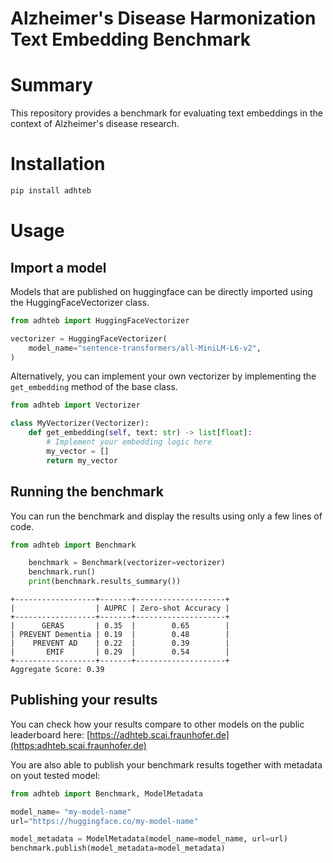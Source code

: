 # Alzheimer's Disease Harmonization Text Embedding Benchmark
# Summary

This repository provides a benchmark for evaluating text embeddings in the context of Alzheimer's disease research. 

# Installation
```bash
pip install adhteb
```

# Usage

## Import a model

Models that are published on huggingface can be directly imported using the HuggingFaceVectorizer class.

```python
from adhteb import HuggingFaceVectorizer

vectorizer = HuggingFaceVectorizer(
    model_name="sentence-transformers/all-MiniLM-L6-v2",
)
```

Alternatively, you can implement your own vectorizer by implementing the `get_embedding` method of the base class.

```python
from adhteb import Vectorizer

class MyVectorizer(Vectorizer):
    def get_embedding(self, text: str) -> list[float]:
        # Implement your embedding logic here
        my_vector = []
        return my_vector
```
## Running the benchmark

You can run the benchmark and display the results using only a few lines of code.

```python
from adhteb import Benchmark

    benchmark = Benchmark(vectorizer=vectorizer)
    benchmark.run()
    print(benchmark.results_summary())
```
```commandline
+------------------+-------+--------------------+
|                  | AUPRC | Zero-shot Accuracy |
+------------------+-------+--------------------+
|      GERAS       | 0.35  |        0.65        |
| PREVENT Dementia | 0.19  |        0.48        |
|    PREVENT AD    | 0.22  |        0.39        |
|       EMIF       | 0.29  |        0.54        |
+------------------+-------+--------------------+
Aggregate Score: 0.39
```

## Publishing your results

You can check how your results compare to other models on the public leaderboard here:
[https://adhteb.scai.fraunhofer.de](https:adhteb.scai.fraunhofer.de)

You are also able to publish your benchmark results together with metadata on yout tested model:

```python
from adhteb import Benchmark, ModelMetadata

model_name= "my-model-name"
url="https://huggingface.co/my-model-name"

model_metadata = ModelMetadata(model_name=model_name, url=url)
benchmark.publish(model_metadata=model_metadata)
```

